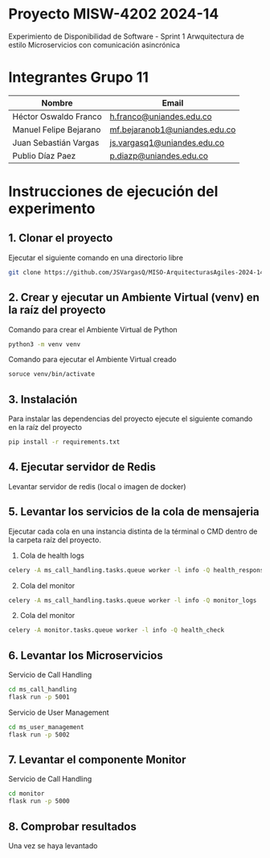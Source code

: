 # Proyecto MISW-4202 2024-14

Experimiento de Disponibilidad de Software - Sprint 1
Arwquitectura de estilo Microservicios con comunicación asincrónica

# Integrantes Grupo 11

| Nombre                 | Email                          |
| ---------------------- | ------------------------------ |
| Héctor Oswaldo Franco  | h.franco@uniandes.edu.co       |
| Manuel Felipe Bejarano | mf.bejaranob1@uniandes.edu.co  |
| Juan Sebastián Vargas  | js.vargasq1@uniandes.edu.co    |
| Publio Díaz Paez       | p.diazp@uniandes.edu.co        |

# Instrucciones de ejecución del experimento

## 1. Clonar el proyecto
Ejecutar el siguiente comando en una directorio libre
```bash
git clone https://github.com/JSVargasQ/MISO-ArquitecturasAgiles-2024-14.git
```

## 2. Crear y ejecutar un Ambiente Virtual (venv) en la raíz del proyecto
Comando para crear el Ambiente Virtual de Python

```bash
python3 -m venv venv
```
Comando para ejecutar el Ambiente Virtual creado

```bash
soruce venv/bin/activate
```

## 3. Instalación
Para instalar las dependencias del proyecto ejecute el siguiente comando en la raíz del proyecto
```bash
pip install -r requirements.txt
```

## 4. Ejecutar servidor de Redis
Levantar servidor de redis (local o imagen de docker)


## 5. Levantar los servicios de la cola de mensajeria 

Ejecutar cada cola en una instancia distinta de la términal o CMD dentro de la carpeta raíz del proyecto.

1. Cola de health logs

```bash
celery -A ms_call_handling.tasks.queue worker -l info -Q health_response
```

2. Cola del monitor

```bash
celery -A ms_call_handling.tasks.queue worker -l info -Q monitor_logs
```

2. Cola del monitor

```bash
celery -A monitor.tasks.queue worker -l info -Q health_check
```

## 6. Levantar los Microservicios

Servicio de Call Handling
```bash
cd ms_call_handling
flask run -p 5001
```

Servicio de User Management
```bash
cd ms_user_management
flask run -p 5002
```

## 7. Levantar el componente Monitor
Servicio de Call Handling
```bash
cd monitor
flask run -p 5000
```

## 8. Comprobar resultados

Una vez se haya levantado 
